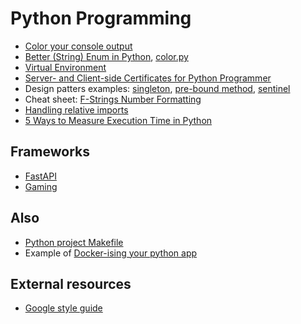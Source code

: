 # Python Programming

* [Color your console output](color-console.html)
* [Better (String) Enum in Python](python-string-enum.html),
[color.py](color.py)
* [Virtual Environment](pyenv-virtualenv.html)
* [Server- and Client-side Certificates for Python Programmer](https.html)
* Design patters examples: [singleton](global_logger.py),
[pre-bound method](prebound_method_pattern.py), [sentinel](sentinel.py)
* Cheat sheet:
[F-Strings Number Formatting](https://cheatography.com/brianallan/cheat-sheets/python-f-strings-number-formatting/)
* [Handling relative imports](https://iq-inc.com/importerror-attempted-relative-import/)
* [5 Ways to Measure Execution Time in Python](https://superfastpython.com/benchmark-execution-time/)

## Frameworks

* [FastAPI](fastapi.html)
* [Gaming](gaming.html)

## Also

* [Python project Makefile](/apps/make/python.mak)
* Example of
[Docker-ising your python app](https://github.com/asokolsky/pycrawl)

## External resources

* [Google style guide](https://google.github.io/styleguide/pyguide.html)
